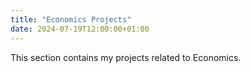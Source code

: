 ```yaml
---
title: "Economics Projects"
date: 2024-07-19T12:00:00+01:00
---
```


This section contains my projects related to Economics.
